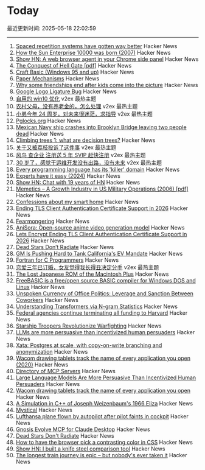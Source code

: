 # Today

最近更新时间: 2025-05-18 22:02:59

--- 
1. [Spaced repetition systems have gotten way better](https://domenic.me/fsrs/) Hacker News
2. [How the Sun Enterprise 10000 was born (2007)](https://www.filibeto.org/aduritz/truetrue/e10000/how-e10k-wasborn.html) Hacker News
3. [Show HN: A web browser agent in your Chrome side panel](https://github.com/parsaghaffari/browserbee) Hacker News
4. [The Conquest of Hell Gate [pdf]](https://www.nan.usace.army.mil/portals/37/docs/history/hellgate.pdf) Hacker News
5. [Craft Basic (Windows 95 and up)](https://www.lucidapogee.com/?page=craftbasic) Hacker News
6. [Paper Mechanisms](https://cutfoldtemplates.com) Hacker News
7. [Why some friendships end after kids come into the picture](https://text.npr.org/nx-s1-5371490) Hacker News
8. [Google Logo Ligature Bug](https://www.jefftk.com/p/google-logo-ligature-bug) Hacker News
9. [自用的 win10 优化](https://www.v2ex.com/t/1132527) v2ex 最热主题
10. [农村父母，没有养老金的，怎么处理](https://www.v2ex.com/t/1132521) v2ex 最热主题
11. [小弟今年 24 周岁，对未来很迷茫，求指导](https://www.v2ex.com/t/1132513) v2ex 最热主题
12. [Pglocks.org](https://pglocks.org/) Hacker News
13. [Mexican Navy ship crashes into Brooklyn Bridge leaving two people dead](https://www.theguardian.com/us-news/2025/may/18/mexican-navy-ship-hits-brooklyn-bridge-during-promotional-tour) Hacker News
14. [Climbing trees 1: what are decision trees?](https://mathpn.com/posts/climbing-trees-1/) Hacker News
15. [关于又被荔枝投诉了这件事](https://www.v2ex.com/t/1132500) v2ex 最热主题
16. [风鸟 查企业 注册送 5 年 SVIP 赶快注册](https://www.v2ex.com/t/1132487) v2ex 最热主题
17. [30 岁了，感觉干运维开发没有出路，没有未来](https://www.v2ex.com/t/1132482) v2ex 最热主题
18. [Every programming language has its 'killer' domain](https://huijzer.xyz/posts/67) Hacker News
19. [Experts have it easy (2024)](https://boydkane.com/essays/experts) Hacker News
20. [Show HN: Chat with 19 years of HN](https://app.camelai.com/log-in?next=/hn/) Hacker News
21. [Memetics – A Growth Industry in US Military Operations (2006) [pdf]](https://apps.dtic.mil/sti/pdfs/ADA507172.pdf) Hacker News
22. [Confessions about my smart home](https://frenck.dev/confessions-about-my-smart-home/) Hacker News
23. [Ending TLS Client Authentication Certificate Support in 2026](https://letsencrypt.org/2025/05/14/ending-tls-client-authentication/) Hacker News
24. [Fearmongering](https://en.wikipedia.org/wiki/Fearmongering) Hacker News
25. [AniSora: Open-source anime video generation model](https://komiko.app/video/AniSora) Hacker News
26. [Lets Encrypt Ending TLS Client Authentication Certificate Support in 2026](https://letsencrypt.org/2025/05/14/ending-tls-client-authentication/) Hacker News
27. [Dead Stars Don’t Radiate](https://johncarlosbaez.wordpress.com/2025/05/17/dead-stars-dont-radiate-and-shrink/) Hacker News
28. [GM Is Pushing Hard to Tank California's EV Mandate](https://www.wsj.com/business/autos/california-ev-mandate-auto-industry-64708033) Hacker News
29. [Fortran for C Programmers](https://flang.llvm.org/docs/FortranForCProgrammers.html) Hacker News
30. [恋爱三年已订婚，女友觉得我长得丑决定分手](https://www.v2ex.com/t/1132490) v2ex 最热主题
31. [The Lost Japanese ROM of the Macintosh Plus](https://www.journaldulapin.com/2025/05/17/the-lost-japanese-rom-of-the-macintosh-plus-which-isnt-lost-anymore/) Hacker News
32. [FreeBASIC is a free/open source BASIC compiler for Windows DOS and Linux](https://freebasic.net/) Hacker News
33. [Unspoken Currency of Office Politics: Leverage and Sanction Between Coworkers](https://graphthinking.blogspot.com/2025/05/leverage-and-sanction-between-coworkers.html) Hacker News
34. [Understanding Transformers via N-gram Statistics](https://arxiv.org/abs/2407.12034) Hacker News
35. [Federal agencies continue terminating all funding to Harvard](https://arstechnica.com/science/2025/05/feds-continue-effort-to-defund-research-at-harvard/) Hacker News
36. [Starship Troopers Revolutionize Warfighting](https://perfectingequilibrium.substack.com/p/starship-troopers-revolutionize-warfighting) Hacker News
37. [LLMs are more persuasive than incentivized human persuaders](https://arxiv.org/abs/2505.09662) Hacker News
38. [Xata: Postgres at scale, with copy-on-write branching and anonymization](https://xata.io/blog/xata-postgres-with-data-branching-and-pii-anonymization) Hacker News
39. [Wacom drawing tablets track the name of every application you open (2020)](https://robertheaton.com/2020/02/05/wacom-drawing-tablets-track-name-of-every-application-you-open/) Hacker News
40. [Directory of MCP Servers](https://github.com/chatmcp/mcpso) Hacker News
41. [Large Language Models Are More Persuasive Than Incentivized Human Persuaders](https://arxiv.org/abs/2505.09662) Hacker News
42. [Wacom drawing tablets track the name of every application you open](https://robertheaton.com/2020/02/05/wacom-drawing-tablets-track-name-of-every-application-you-open/) Hacker News
43. [A Simulation in C++ of Joseph Weizenbaum's 1966 Eliza](https://github.com/anthay/ELIZA) Hacker News
44. [Mystical](https://suberic.net/~dmm/projects/mystical/README.html) Hacker News
45. [Lufthansa plane flown by autopilot after pilot faints in cockpit](https://www.scmp.com/news/world/europe/article/3310779/lufthansa-plane-flown-autopilot-after-pilot-faints-cockpit) Hacker News
46. [Gnosis Evolve MCP for Claude Desktop](https://github.com/kordless/gnosis-evolve/blob/main/README.md) Hacker News
47. [Dead Stars Don't Radiate](https://johncarlosbaez.wordpress.com/2025/05/17/dead-stars-dont-radiate-and-shrink/) Hacker News
48. [How to have the browser pick a contrasting color in CSS](https://webkit.org/blog/16929/contrast-color/) Hacker News
49. [Show HN: I built a knife steel comparison tool](https://new.knife.day/blog/knife-steel-comparisons/all) Hacker News
50. [The longest train journey is epic – but nobody's ever taken it](https://bigthink.com/strange-maps/portugal-to-singapore-train/) Hacker News
